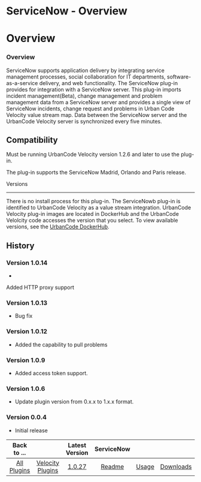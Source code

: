 
ServiceNow - Overview
=====================

# Overview



### Overview




 


ServiceNow supports application delivery by integrating service management processes, social 
collaboration for IT departments, software-as-a-service delivery, and web functionality. The ServiceNow plug-in provides
 for integration with a ServiceNow server. This plug-in imports incident management(Beta), change management and problem
 management data from a ServiceNow server and provides a single view of ServiceNow incidents, change request and 
problems in Urban Code Velocity value stream map. Data between the ServiceNow server and the UrbanCode Velocity server 
is synchronized every five minutes. 


Compatibility
-------------


Must be running UrbanCode Velocity version 1.2.6 
and later to use the plug-in. 


The plug-in supports the ServiceNow Madrid, Orlando and Paris release.


Versions

--------


There is no install process for this plug-in. The ServiceNowb plug-in is identified to UrbanCode Velocity as 
a value stream integration. UrbanCode Velocity plug-in images are located in DockerHub and the UrbanCode Velolcity code 
accesses the version that you select. To view available versions, see the [UrbanCode 
DockerHub](https://hub.docker.com/r/urbancode/ucv-ext-servicenow/tags). 


History
-------


### Version 1.0.14


* 
Added HTTP proxy support


### Version 1.0.13


* Bug fix


### Version 1.0.12


* Added the capability to pull problems



### Version 1.0.9


* Added access token support.


### Version 1.0.6


* Update plugin version from 0.x.x to 1.x.x 
format.


### Version 0.0.4


* Initial release



 



|Back to ...||Latest Version|ServiceNow |||
| :---: | :---: | :---: | :---: | :---: | :---: |
|[All Plugins](../../index.md)|[Velocity Plugins](../README.md)|[1.0.27]()|[Readme](README.md)|[Usage](usage.md)|[Downloads](downloads.md)|
